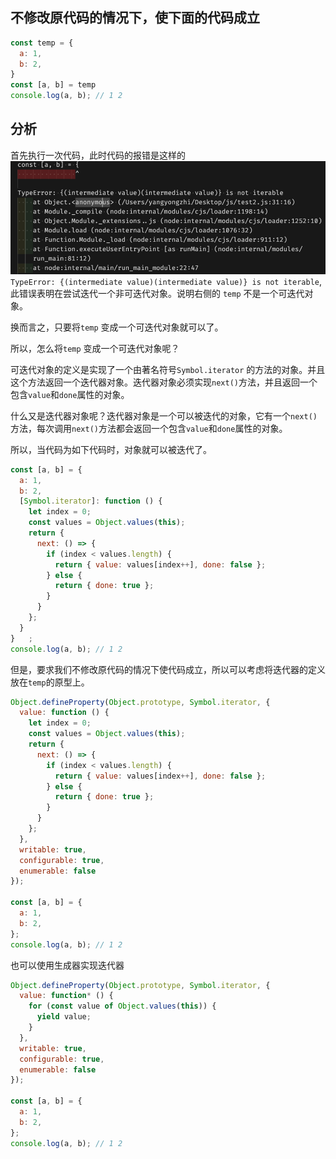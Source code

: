 ## 不修改原代码的情况下，使下面的代码成立

```js
const temp = {
  a: 1,
  b: 2,
}
const [a, b] = temp
console.log(a, b); // 1 2
```

## 分析

首先执行一次代码，此时代码的报错是这样的
![img.png](../../assets/images/2025-06-23-10-20-00.png)
`TypeError: {(intermediate value)(intermediate value)} is not iterable`, 此错误表明在尝试迭代一个非可迭代对象。说明右侧的 `temp` 不是一个可迭代对象。

换而言之，只要将`temp` 变成一个可迭代对象就可以了。

所以，怎么将`temp` 变成一个可迭代对象呢？

可迭代对象的定义是实现了一个由著名符号`Symbol.iterator` 的方法的对象。并且这个方法返回一个迭代器对象。迭代器对象必须实现`next()`方法，并且返回一个包含`value`和`done`属性的对象。

什么又是迭代器对象呢？迭代器对象是一个可以被迭代的对象，它有一个`next()`方法，每次调用`next()`方法都会返回一个包含`value`和`done`属性的对象。

所以，当代码为如下代码时，对象就可以被迭代了。

```js
const [a, b] = {
  a: 1,
  b: 2,
  [Symbol.iterator]: function () {
    let index = 0;
    const values = Object.values(this);
    return {
      next: () => {
        if (index < values.length) {
          return { value: values[index++], done: false };
        } else {
          return { done: true };
        }
      }
    };
  }
}   ;
console.log(a, b); // 1 2
```
但是，要求我们不修改原代码的情况下使代码成立，所以可以考虑将迭代器的定义放在`temp`的原型上。
```js
Object.defineProperty(Object.prototype, Symbol.iterator, {
  value: function () {
    let index = 0;
    const values = Object.values(this);
    return {
      next: () => {
        if (index < values.length) {
          return { value: values[index++], done: false };
        } else {
          return { done: true };
        }
      }
    };
  },
  writable: true,
  configurable: true,
  enumerable: false
});

const [a, b] = {
  a: 1,
  b: 2,
};
console.log(a, b); // 1 2
```
也可以使用生成器实现迭代器
```js
Object.defineProperty(Object.prototype, Symbol.iterator, {
  value: function* () {
    for (const value of Object.values(this)) {
      yield value;
    }
  },
  writable: true,
  configurable: true,
  enumerable: false
});

const [a, b] = {
  a: 1,
  b: 2,
};
console.log(a, b); // 1 2
```



